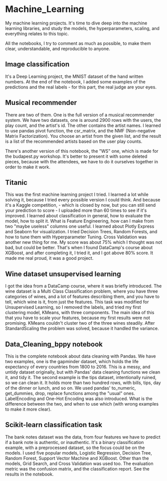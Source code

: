 # Machine_Learning
My machine learning projects. It's time to dive deep into the machine learning libraries,
and study the models, the hyperparameters, scaling, and everything relates to this topic.

All the notebooks, I try to comment as much as possible, to make them clear, understandable, and reproducible to anyone. 

## Image classification
It's a Deep Learning project, the MNIST dataset of the hand written numbers. At the end of the notebook, I added some examples
of the predictions and the real labels - for this part, the real judge are your eyes.

## Musical recommender 
There are two of them. One is the full version of a musical recommender system. We have two datasets, one is around 2900 rows with
the users, the play count, and the artist's id. The other contains the artist names. I learned to use pandas pivot function, the 
csr_matrix, and the NMF (Non-negative Matrix Factorization). You choose an artist from the given list, and the result is a list 
of the recommended artists based on the user play counts.

There's another version of this notebook, the "WS" one, which is made for the budapest.py workshop. It's better to present it with
some deleted pieces, because with the attendees, we have to do it ourselves together in order to make it work.

## Titanic
This was the first machine learning project I tried. I learned a lot while solving it, because I tried every possible version I could think. And because it's a Kaggle competition, - which is closed by now, but you can still send your prediction to score - I uploaded more than 60 times to see if it's improved. I learned about classification in general, how to evaluate the model, how to split it. What is Feature Engineering, how can I make from two "maybe useless" columns one useful. I learned about Plotly Express and Seaborn for visualization. I tried Decision Trees, Random Forests, and how to tune them with Hyperparameter Tuning. Cross Validation was another new thing for me. My score was about 75% which I thought was not bad, but could be better. That's when I found DataCamp's course about XGBoost, and after completing it, I tried it, and I got above 80% score. It made me real proud, it was a good project.

## Wine dataset unsupervised learning
I got the idea from a DataCamp course, where it was briefly introduced. The wine dataset is a Multi Class Classification problem, where you have three categories of wines, and a lot of features describing them, and you have to tell, which wine is it, from just the features. This task was modified for Unsupervised Learning, so I removed the labels, and tried my first clustering model, KMeans, with three components. The main idea of this that you have to scale your features, because my first results were not promising. KMeans couldn't cluster two of the three wines steadily. After StandardScaling the problem was solved, because it handled the variance.

## Data_Cleaning_bppy notebook 
This is the complete notebook about data cleaning with Pandas. We have two examples, one is the gapminder dataset, which holds the life expectancy of every countries from 1800 to 2016. This is a messy, and untidy dataset originally, but with Pandas' data cleaning functions we clean it, and tidy it. The second example is the tips dataset, intentionally ruined, so we can clean it. It holds more than two hundred rows, with bills, tips, day of the dinner or lunch, and so on. We used pandas' to_numeric, get_dummies, drop, replace functions among the "usual" ones. LabelEncoding and One-Hot Encoding was also introduced. What is the difference between the two, and when to use which (with wrong examples to make it more clear).

## Scikit-learn classification task
The bank notes dataset was the data, from four features we have to predict if a bank note is authentic, or inauthentic. It's a binary classification example, with a preprocessed dataset, so the focus could be on the models. I used five popular models, Logistic Regression, Decision Tree, Random Forest, Support Vector Machine and XGBoost. Other than the models, Grid Search, and Cross Validation was used too. The evaluation metric was the confusion matrix, and the classification report. See the results in the notebook.
